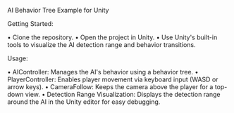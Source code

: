AI Behavior Tree Example for Unity



Getting Started:

• Clone the repository.
• Open the project in Unity.
• Use Unity's built-in tools to visualize the AI detection range and behavior transitions.


Usage:

• AIController: Manages the AI's behavior using a behavior tree.
• PlayerController: Enables player movement via keyboard input (WASD or arrow keys).
• CameraFollow: Keeps the camera above the player for a top-down view.
• Detection Range Visualization: Displays the detection range around the AI in the Unity editor for easy debugging.
